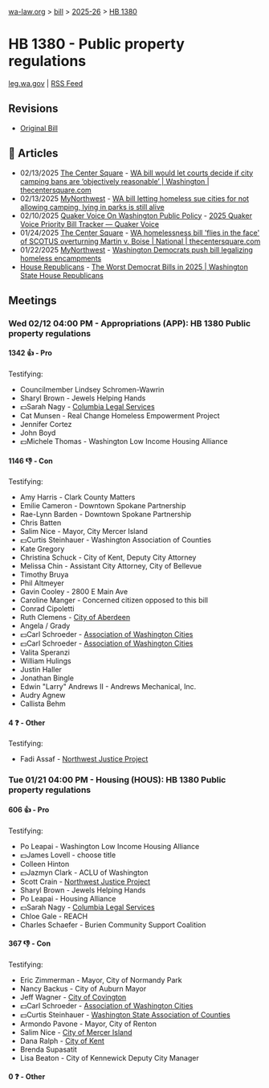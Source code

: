 [wa-law.org](/) > [bill](/bill/) > [2025-26](/bill/2025-26/) > [HB 1380](/bill/2025-26/hb/1380/)

# HB 1380 - Public property regulations
[leg.wa.gov](https://app.leg.wa.gov/billsummary?BillNumber=1380&Year=2025&Initiative=false) | [RSS Feed](./rss.xml)

## Revisions
* [Original Bill](1/)

## 📰 Articles
* 02/13/2025 [The Center Square](/org/the_center_square/) - [WA bill would let courts decide if city camping bans are ‘objectively reasonable’ | Washington | thecentersquare.com](https://www.thecentersquare.com/washington/article_60146aa8-ea4c-11ef-ab18-73d7f7d81f91.html#:~:text=HB%201380)
* 02/13/2025 [MyNorthwest](/org/mynorthwest/) - [WA bill letting homeless sue cities for not allowing camping, lying in parks is still alive](https://mynorthwest.com/mynorthwest-politics/wa-bill-homeless/4044891#:~:text=House%20Bill%201380)
* 02/10/2025 [Quaker Voice On Washington Public Policy](/org/quaker_voice_on_washington_public_policy/) - [2025 Quaker Voice Priority Bill Tracker — Quaker Voice](https://www.quakervoicewa.org/2025-quaker-voice-priority-bills/#:~:text=HB%201380)
* 01/24/2025 [The Center Square](/org/the_center_square/) - [WA homelessness bill 'flies in the face' of SCOTUS overturning Martin v. Boise | National | thecentersquare.com](https://www.thecentersquare.com/national/article_23fb6c02-da8d-11ef-adb6-cb72701fc8ec.html#:~:text=House%20Bill%201380)
* 01/22/2025 [MyNorthwest](/org/mynorthwest/) - [Washington Democrats push bill legalizing homeless encampments](https://mynorthwest.com/ktth/ktth-opinion/rantz-washington-democrats-bill-legalizes-homeless-encampments-stops-cities-from-restrictions/4031418#:~:text=House%20Bill%201360)
* [House Republicans](/org/house_republicans/) - [The Worst Democrat Bills in 2025 | Washington State House Republicans](https://houserepublicans.wa.gov/the-worst-democrat-bills-in-2025/#:~:text=House%20Bill%201380)

## Meetings
### Wed 02/12 04:00 PM - Appropriations (APP): HB 1380 Public property regulations
#### 1342 👍 - Pro
Testifying:
* Councilmember Lindsey Schromen-Wawrin
* Sharyl Brown - Jewels Helping Hands
* 💵Sarah Nagy - [Columbia Legal Services](/org/columbia_legal_services/)
* Cat Munsen - Real Change Homeless Empowerment Project
* Jennifer Cortez
* John Boyd
* 💵Michele Thomas - Washington Low Income Housing Alliance

#### 1146 👎 - Con
Testifying:
* Amy Harris - Clark County Matters
* Emilie Cameron - Downtown Spokane Partnership
* Rae-Lynn Barden - Downtown Spokane Partnership
* Chris Batten
* Salim Nice - Mayor, City Mercer Island
* 💵Curtis Steinhauer - Washington Association of Counties
* Kate Gregory
* Christina Schuck - City of Kent, Deputy City Attorney
* Melissa Chin - Assistant City Attorney, City of Bellevue
* Timothy Bruya
* Phil Altmeyer
* Gavin Cooley - 2800 E Main Ave
* Caroline Manger - Concerned citizen opposed to this bill
* Conrad Cipoletti
* Ruth Clemens - [City of Aberdeen](/org/city_of_aberdeen/)
* Angela / Grady
* 💵Carl Schroeder - [Association of Washington Cities](/org/association_of_washington_cities/)
* 💵Carl Schroeder - [Association of Washington Cities](/org/association_of_washington_cities/)
* Valita Speranzi
* William Hulings
* Justin Haller
* Jonathan Bingle
* Edwin "Larry" Andrews II - Andrews Mechanical, Inc.
* Audry Agnew
* Callista Behm

#### 4 ❓ - Other
Testifying:
* Fadi Assaf - [Northwest Justice Project](/org/northwest_justice_project/)

### Tue 01/21 04:00 PM - Housing (HOUS): HB 1380 Public property regulations
#### 606 👍 - Pro
Testifying:
* Po Leapai - Washington Low Income Housing Alliance
* 💵James Lovell - choose title
* Colleen Hinton
* 💵Jazmyn Clark - ACLU of Washington
* Scott Crain - [Northwest Justice Project](/org/northwest_justice_project/)
* Sharyl Brown - Jewels Helping Hands
* Po Leapai - Housing Alliance
* 💵Sarah Nagy - [Columbia Legal Services](/org/columbia_legal_services/)
* Chloe Gale - REACH
* Charles Schaefer - Burien Community Support Coalition

#### 367 👎 - Con
Testifying:
* Eric Zimmerman - Mayor, City of Normandy Park
* Nancy Backus - City of Auburn Mayor
* Jeff Wagner - [City of Covington](/org/city_of_covington/)
* 💵Carl Schroeder - [Association of Washington Cities](/org/association_of_washington_cities/)
* 💵Curtis Steinhauer - [Washington State Association of Counties](/org/washington_state_association_of_counties/)
* Armondo Pavone - Mayor, City of Renton
* Salim Nice - [City of Mercer Island](/org/city_of_mercer_island/)
* Dana Ralph - [City of Kent](/org/city_of_kent/)
* Brenda Supasatit
* Lisa Beaton - City of Kennewick Deputy City Manager

#### 0 ❓ - Other

